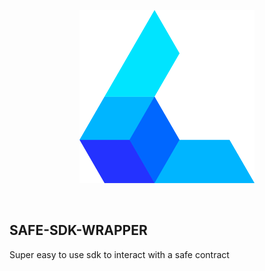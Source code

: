 <p align="center">
  <img src="https://github.com/laser-wallet/laser-wallet-contracts/blob/master/docs/Logomark.png" width=280>
</p>

<br>

## SAFE-SDK-WRAPPER 

Super easy to use sdk to interact with a safe contract